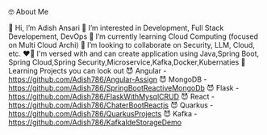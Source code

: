 🤓 About Me


👋 Hi, I’m Adish Ansari
👀 I’m interested in Development, Full Stack Developement, DevOps
🌱 I’m currently learning Cloud Computing (focused on Multi Cloud Archi)
💞️ I’m looking to collaborate on Security, LLM, Cloud, etc.
❤️‍🔥 I'm versed with and can create application using Java,Spring Boot, Spring Cloud,Spring Security,Microservice,Kafka,Docker,Kubernaties
🤖 Learning Projects you can look out
😈 Angular - https://github.com/Adish786/Angular-Assign
😈 MongoDB - https://github.com/Adish786/SpringBootReactiveMongoDb
😈 Flask - https://github.com/Adish786/FlaskWithMysqlCRUD
😈 React - https://github.com/Adish786/ChaterBootReactjs
😈 Quarkus - https://github.com/Adish786/QuarkusProjects
😈 Kafka - https://github.com/Adish786/KafkaIdeStorageDemo
